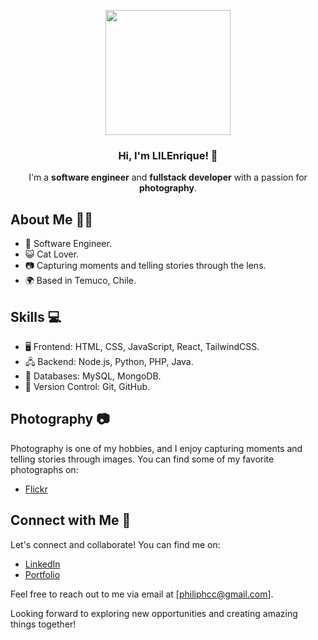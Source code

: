 <p align="center" width="300">
   <img align="center" width="200" src="https://i.imgur.com/9IuWFiQ.png" />
   <h3 align="center">Hi, I'm LILEnrique! 👋</h3>
</p>

<p align="center">I'm a <strong>software engineer</strong> and <strong>fullstack developer</strong> with a passion for <strong>photography</strong>.</p>

## About Me 🧑‍💻

- 🌟 Software Engineer.
- 😺 Cat Lover.
- 📷 Capturing moments and telling stories through the lens.
- 🌍 Based in Temuco, Chile.

## Skills 💻

- 🖥️ Frontend: HTML, CSS, JavaScript, React, TailwindCSS.
- 🖧 Backend: Node.js, Python, PHP, Java.
- 💾 Databases: MySQL, MongoDB.
- 🚀 Version Control: Git, GitHub.

## Photography 📷

Photography is one of my hobbies, and I enjoy capturing moments and telling stories through images. You can find some of my favorite photographs on:

- [Flickr](https://www.flickr.com/photos/breathnshoot/)

## Connect with Me 📧

Let's connect and collaborate! You can find me on:

- [LinkedIn](https://www.linkedin.com/in/enriquefcc/)
- [Portfolio](https://lilenrique.github.io/)

Feel free to reach out to me via email at [philiphcc@gmail.com].

Looking forward to exploring new opportunities and creating amazing things together!




<!--
**LILEnrique/LILEnrique** is a ✨ _special_ ✨ repository because its `README.md` (this file) appears on your GitHub profile.

Here are some ideas to get you started:

- 🔭 I’m currently working on ...
- 🌱 I’m currently learning ...
- 👯 I’m looking to collaborate on ...
- 🤔 I’m looking for help with ...
- 💬 Ask me about ...
- 📫 How to reach me: ...
- 😄 Pronouns: ...
- ⚡ Fun fact: ...
-->
